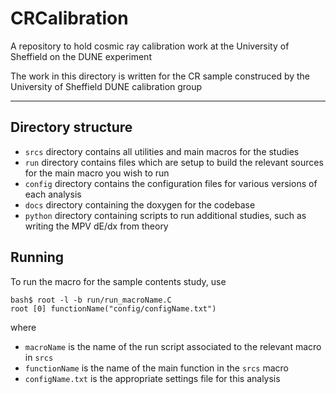 # CRCalibration
A repository to hold cosmic ray calibration work at the University of Sheffield on the DUNE experiment

The work in this directory is written for the CR sample construced by the University of Sheffield DUNE calibration group

---------------------------------------------------------------------------------------------------------

## Directory structure
- `srcs` directory contains all utilities and main macros for the studies
- `run` directory contains files which are setup to build the relevant sources for the main macro you wish to run
- `config` directory contains the configuration files for various versions of each analysis
- `docs` directory containing the doxygen for the codebase
- `python` directory containing scripts to run additional studies, such as writing the MPV dE/dx from theory

## Running
To run the macro for the sample contents study, use

    bash$ root -l -b run/run_macroName.C
    root [0] functionName("config/configName.txt")

    
where 
- `macroName` is the name of the run script associated to the relevant macro in `srcs`
- `functionName` is the name of the main function in the `srcs` macro
- `configName.txt` is the appropriate settings file for this analysis 

